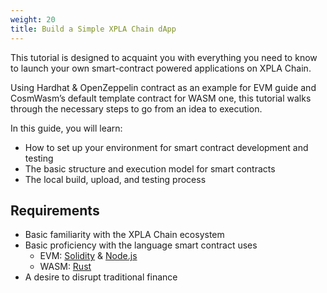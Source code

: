 ```yaml
---
weight: 20
title: Build a Simple XPLA Chain dApp
---
```


This tutorial is designed to acquaint you with everything you need to know to launch your own smart-contract powered applications on XPLA Chain.

Using Hardhat & OpenZeppelin contract as an example for EVM guide and CosmWasm’s default template contract for WASM one, this tutorial walks through the necessary steps to go from an idea to execution.

In this guide, you will learn:

- How to set up your environment for smart contract development and testing
- The basic structure and execution model for smart contracts
- The local build, upload, and testing process

## Requirements

- Basic familiarity with the XPLA Chain ecosystem
- Basic proficiency with the language smart contract uses
  - EVM: [Solidity](https://docs.soliditylang.org/) & [Node.js](https://nodejs.org/)
  - WASM: [Rust](https://www.rust-lang.org/)
- A desire to disrupt traditional finance
